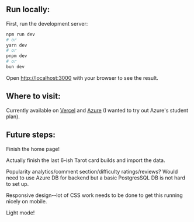 ## Run locally:

First, run the development server:

```bash
npm run dev
# or
yarn dev
# or
pnpm dev
# or
bun dev
```

Open [http://localhost:3000](http://localhost:3000) with your browser to see the result.

## Where to visit:

Currently available on [Vercel](https://lancer-tarot.vercel.app/) and [Azure](https://witty-moss-0c8c2ca0f.5.azurestaticapps.net/) (I wanted to try out Azure's student plan).

## Future steps:

Finish the home page!

Actually finish the last 6-ish Tarot card builds and import the data.

Popularity analytics/comment section/difficulty ratings/reviews? Would need to use Azure DB for backend but a basic PostgresSQL DB is not hard to set up.

Responsive design--lot of CSS work needs to be done to get this running nicely on mobile.

Light mode!
